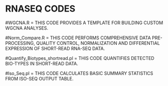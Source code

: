 # RNASEQ CODES
#WGCNA.R = THIS CODE PROVIDES A TEMPLATE FOR BUILDING CUSTOM WGCNA ANALYSES.

#Norm_Compare.R = THIS CODE PERFORMS COMPREHENSIVE DATA PRE-PROCESSING, QUALITY CONTROL, NORMALIZATION AND DIFFERENTIAL EXPRESSION OF SHORT-READ RNA-SEQ DATA.

#Quantify_Biotypes_shortread.pl = THIS CODE QUANTIFIES DETECTED BIO-TYPES IN SHORT-READ DATA. 

#Iso_Seq.pl = THIS CODE CALCULATES BASIC SUMMARY STATISTICS FROM ISO-SEQ OUTPUT TABLE.
